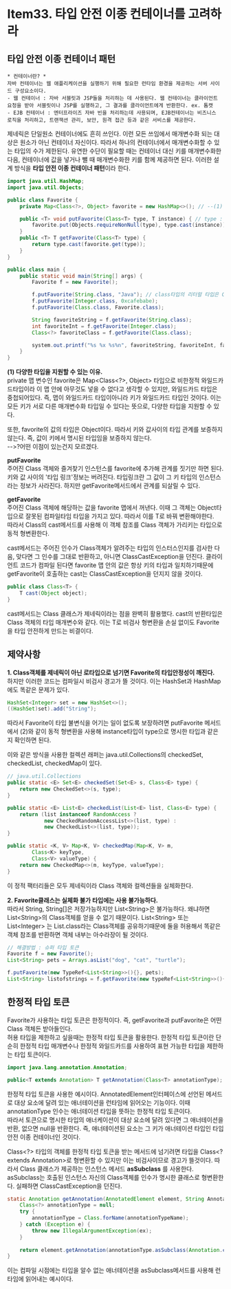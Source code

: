 # Item33. 타입 안전 이종 컨테이너를 고려하라

## 타입 안전 이종 컨테이너 패턴

```text
* 컨테이너란? *
자바 컨테이너는 웹 애플리케이션을 실행하기 위해 필요한 런타임 환경을 제공하는 서버 사이드 구성요소이다. 
- 웹 컨테이너 : 자바 서블릿과 JSP들을 처리하는 데 사용된다. 웹 컨테이너는 클라이언트 요청을 받아 서블릿이나 JSP를 실행하고, 그 결과를 클라이언트에게 반환한다. ex. 톰캣
- EJB 컨테이너 : 엔터프라이즈 자바 빈을 처리하는데 사용되며, EJB컨테이너는 비즈니스 로직을 처리하고, 트랜잭션 관리, 보안, 원격 접근 등과 같은 서비스를 제공한다.
```
제네릭은 단일원소 컨테이너에도 흔히 쓰인다. 이런 모든 쓰임에서 매개변수화 되는 대상은 원소가 아닌 컨테이너 자신이다. 따라서 하나의 컨테이너에서 매개변수화할 수 있는 타입의 수가 제한된다. 
유연한 수단이 필요할 때는 컨테이너 대신 키를 매개변수화한 다음, 컨테이너에 값을 넣거나 뺄 때 매개변수화한 키를 함께 제공하면 된다. 이러한 설계 방식을 **타입 안전 이종 컨테이너 패턴**이라 한다.

```java
import java.util.HashMap;
import java.util.Objects;

public class Favorite {
    private Map<Class<?>, Object> favorite = new HashMap<>(); // --(1)

    public <T> void putFavorite(Class<T> type, T instance) { // type : 매개변수화한 키
        favorite.put(Objects.requireNonNull(type), type.cast(instance)); // -- (2)
    }
    public <T> T getFavorite(Class<T> type) {
        return type.cast(favorite.get(type));
    }
}

public class main {
    public static void main(String[] args) {
        Favorite f = new Favorite();

        f.putFavorite(String.class, "Java"); // class타입의 리터럴 타입은 Class가 아니라 Class<T>이다
        f.putFavorite(Integer.class, 0xcafebabe);
        f.putFavorite(Class.class, Favorite.class);

        String favoriteString = f.getFavorite(String.class);
        int favoriteInt = f.getFavorite(Integer.class);
        Class<?> favoriteClass = f.getFavorite(Class.class);

        system.out.printf("%s %x %s%n", favoriteString, favoriteInt, favoriteClass.getName()); // Java cafebabe Favorite
    }
}
```
**(1) 다양한 타입을 지원할 수 있는 이유.**  
private 맵 변수인 favorite은 Map&#60;Class&#60;?&#62;, Object&#62; 타입으로 비한정적 와일드카드타입이라 이 맵 안에 아무것도 넣을 수 없다고 생각할 수 있지만,
와일드카드 타입은 중첩되어있다. 즉, 맵이 와일드카드 타입이아니라 키가 와일드카드 타입인 것이다. 이는 모든 키가 서로 다른 매개변수화 타입일 수 있다는 뜻으로, 다양한 타입을 지원할 수 있다. 

또한, favorite의 값의 타입은 Object이다. 따라서 키와 값사이의 타입 관계를 보증하지 않는다. 즉, 값이 키에서 명시된 타입임을 보증하지 않는다.  
-->?어떤 이점이 있는건지 모르겠다.

**putFavorite**  
주어진 Class 객체와 즐겨찾기 인스턴스를 favorite에 추가해 관계를 짓기만 하면 된다. 키와 값 사이의 '타입 링크'정보는 버려진다. 타입링크란 그 값이 그 키 타입의
인스턴스라는 정보가 사라진다. 하지만 getFavorite메서드에서 관계를 되살릴 수 있다. 

**getFavorite**  
주어진 Class 객체에 해당하는 값을 favorite 맵에서 꺼낸다. 이때 그 객체는 Object타입으로 잘못된 컴파일타임 타입을 가지고 있다. 따라서 이를 T로 바꿔 변환해야한다.  
따라서 Class의 cast메서드를 사용해 이 객체 참조를 Class 객체가 가리키는 타입으로 동적 형변환한다. 

cast메서드는 주어진 인수가 Class객체가 알려주는 타입의 인스터스인지를 검사한 다음, 맞다면 그 인수를 그대로 반환하고, 아니면 ClassCastException을 던진다. 
클라이언트 코드가 컴파일 된다면 favorite 맵 안의 값은 항상 키의 타입과 일치하기때문에 getFavorite이 호출하는 cast는 ClassCastException을 던지지 않을 것이다. 

```java
public class Class<T> {
    T cast(Object object);
}
```
cast메서드는 Class 클래스가 제네릭이라는 점을 완벽히 활용했다. cast의 반환타입은 Class 객체의 타입 매개변수와 같다. 이는 T로 비검사 형변환을
손실 없이도 Favorite을 타입 안전하게 만드는 비결이다. 

## 제약사항

**1. Class객체를 제네릭이 아닌 로타입으로 넘기면 Favorite의 타입안정성이 깨진다.**  
하지만 이러한 코드는 컴파일시 비검사 경고가 뜰 것이다. 이는 HashSet과 HashMap에도 똑같은 문제가 있다. 
```java
HashSet<Integer> set = new HashSet<>();
((HashSet)set).add("String");
```
따라서 Favorite이 타입 불변식을 어기는 일이 없도록 보장하려면 putFavorite 메서드에서 (2)와 같이 동적 형변환을 사용해 instance타입이 type으로 명시한 타입과 같은지
확인하면 된다. 

이와 같은 방식을 사용한 컬렉션 래퍼는 java.util.Collections의 checkedSet, checkedList, checkedMap이 있다.
```java
// java.util.Collections
public static <E> Set<E> checkedSet(Set<E> s, Class<E> type) {
    return new CheckedSet<>(s, type);
}

public static <E> List<E> checkedList(List<E> list, Class<E> type) {
    return (list instanceof RandomAccess ?
            new CheckedRandomAccessList<>(list, type) :
            new CheckedList<>(list, type));
}

public static <K, V> Map<K, V> checkedMap(Map<K, V> m,
        Class<K> keyType,
        Class<V> valueType) {
    return new CheckedMap<>(m, keyType, valueType);
}
```
이 정적 팩터리들은 모두 제네릭이라 Class 객체와 컬렉션들을 실체화한다. 

**2. Favorite클래스는 실체화 불가 타입에는 사용 불가능하다.**  
따라서 String, String[]은 저장가능하지만 List&#60;String&#62;은 불가능하다. 왜냐하면 List&#60;String&#62;의 Class객체를 얻을 수 없기 때문이다. 
List&#60;String&#62; 또는 List&#60;Integer&#62; 는 List.class라는 Class객체를 공유하기때문에 둘을 허용해서 똑같은 객체 참조를
반환하면 객체 내부는 아수라장이 될 것이다. 

```java
// 해결방법 : 슈퍼 타입 토큰
Favorite f = new Favorite();
List<String> pets = Arrays.asList("dog", "cat", "turtle");

f.putFavorite(new TypeRef<List<String>>(){}, pets);
List<String> listofstrings = f.getFavorite(new typeRef<List<String>>(){});
```

## 한정적 타입 토큰 

Favorite가 사용하는 타입 토큰은 한정적이다. 즉, getFavorite과 putFavorite은 어떤 Class 객체든 받아들인다.  
허용 타입을 제한하고 싶을때는 한정적 타입 토큰을 활용한다. 한정적 타입 토큰이란 단순히 한정적 타입 매개변수나 한정적 와일드카드를 사용하여
표현 가능한 타입을 제한하는 타입 토큰이다.

```java
import java.lang.annotation.Annotation;

public<T extends Annotation> T getAnnotation(Class<T> annotationType);
```
한정적 타입 토큰을 사용한 예시이다. AnnotatedElement인터페이스에 선언된 메서드로 대상 요소에 달려 있는 애너테이션을 런타임에 읽어오는 기능이다. 
이때 annotationType 인수는 애너테이션 타입을 뜻하는 한정적 타입 토큰이다.  
따라서 토큰으로 명시한 타입의 애너케이션이 대상 요소에 달려 있다면 그 애너테이션을 반환, 없으면 null을 반환한다. 즉, 애너테이션된 요소는
그 키가 애너테이션 타입인 타입 안전 이종 컨테이너인 것이다. 

Class&#60;?&#62; 타입의 객체를 한정적 타입 토큰을 받는 메서드에 넘기려면 타입을 Class&#60;? extends Annotation&#62;로 형변환할 수 있지만
이는 비검사이므로 경고가 뜰것이다. 따라서 Class 클래스가 제공하는 인스턴스 메서드 **asSubclass** 를 사용한다.  
asSubclass는 호출된 인스턴스 자신의 Class객체를 인수가 명시한 클래스로 형변환한다. 실패하면 ClassCastException을 던진다. 

```java
static Annotation getAnnotation(AnnotatedElement element, String AnnotationTypeName) {
    Class<?> annotationType = null;
    try {
        annotationType = Class.forName(annotationTypeName);
    } catch (Exception e) {
        throw new IllegalArgumentException(ex);    
    }
    
    return element.getAnnotation(annotationType.asSubclass(Annotation.class));
}
```
이는 컴파일 시점에는 타입을 알수 없는 애너테이션을 asSubclass메서드를 사용해 런타임에 읽어내는 예시이다. 